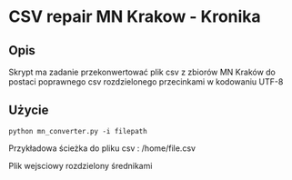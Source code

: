 # CSV repair  MN Krakow - Kronika

## Opis
Skrypt ma zadanie przekonwertować plik csv z zbiorów MN Kraków do postaci poprawnego csv rozdzielonego przecinkami
w kodowaniu UTF-8 

## Użycie

``
python mn_converter.py -i filepath
``

Przykładowa ścieżka do pliku csv : /home/file.csv

Plik wejsciowy rozdzielony średnikami
